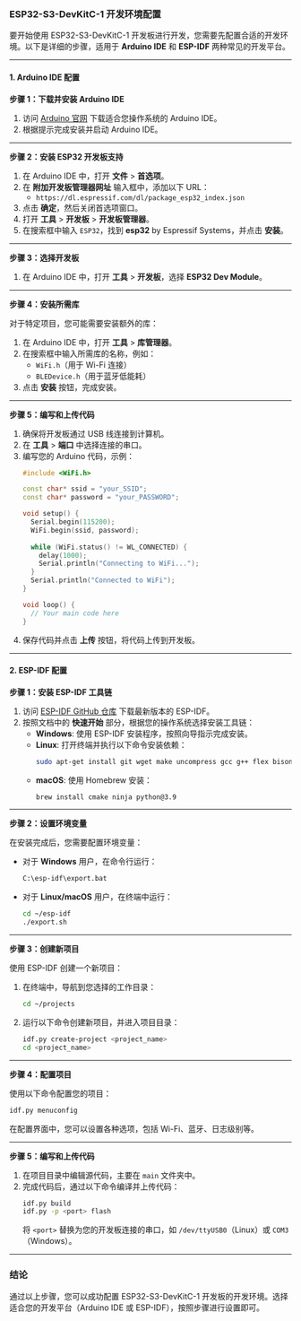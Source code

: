 
### ESP32-S3-DevKitC-1 开发环境配置

要开始使用 ESP32-S3-DevKitC-1 开发板进行开发，您需要先配置合适的开发环境。以下是详细的步骤，适用于 **Arduino IDE** 和 **ESP-IDF** 两种常见的开发平台。

---

#### 1. Arduino IDE 配置

**步骤 1：下载并安装 Arduino IDE**

1. 访问 [Arduino 官网](https://www.arduino.cc/en/software) 下载适合您操作系统的 Arduino IDE。
2. 根据提示完成安装并启动 Arduino IDE。

---

**步骤 2：安装 ESP32 开发板支持**

1. 在 Arduino IDE 中，打开 **文件** > **首选项**。
2. 在 **附加开发板管理器网址** 输入框中，添加以下 URL：
   - `https://dl.espressif.com/dl/package_esp32_index.json`
3. 点击 **确定**，然后关闭首选项窗口。
4. 打开 **工具** > **开发板** > **开发板管理器**。
5. 在搜索框中输入 `ESP32`，找到 **esp32** by Espressif Systems，并点击 **安装**。

---

**步骤 3：选择开发板**

1. 在 Arduino IDE 中，打开 **工具** > **开发板**，选择 **ESP32 Dev Module**。

---

**步骤 4：安装所需库**

对于特定项目，您可能需要安装额外的库：
1. 在 Arduino IDE 中，打开 **工具** > **库管理器**。
2. 在搜索框中输入所需库的名称，例如：
   - `WiFi.h`（用于 Wi-Fi 连接）
   - `BLEDevice.h`（用于蓝牙低能耗）
3. 点击 **安装** 按钮，完成安装。

---

**步骤 5：编写和上传代码**

1. 确保将开发板通过 USB 线连接到计算机。
2. 在 **工具** > **端口** 中选择连接的串口。
3. 编写您的 Arduino 代码，示例：
    ```cpp
    #include <WiFi.h>

    const char* ssid = "your_SSID";
    const char* password = "your_PASSWORD";

    void setup() {
      Serial.begin(115200);
      WiFi.begin(ssid, password);
      
      while (WiFi.status() != WL_CONNECTED) {
        delay(1000);
        Serial.println("Connecting to WiFi...");
      }
      Serial.println("Connected to WiFi");
    }

    void loop() {
      // Your main code here
    }
    ```
4. 保存代码并点击 **上传** 按钮，将代码上传到开发板。

---

#### 2. ESP-IDF 配置

**步骤 1：安装 ESP-IDF 工具链**

1. 访问 [ESP-IDF GitHub 仓库](https://github.com/espressif/esp-idf) 下载最新版本的 ESP-IDF。
2. 按照文档中的 **快速开始** 部分，根据您的操作系统选择安装工具链：
   - **Windows**: 使用 ESP-IDF 安装程序，按照向导指示完成安装。
   - **Linux**: 打开终端并执行以下命令安装依赖：
     ```bash
     sudo apt-get install git wget make uncompress gcc g++ flex bison python3 python3-pip python3-setuptools python3-venv
     ```
   - **macOS**: 使用 Homebrew 安装：
     ```bash
     brew install cmake ninja python@3.9
     ```

---

**步骤 2：设置环境变量**

在安装完成后，您需要配置环境变量：
- 对于 **Windows** 用户，在命令行运行：
  ```bash
  C:\esp-idf\export.bat
  ```
- 对于 **Linux/macOS** 用户，在终端中运行：
  ```bash
  cd ~/esp-idf
  ./export.sh
  ```

---

**步骤 3：创建新项目**

使用 ESP-IDF 创建一个新项目：
1. 在终端中，导航到您选择的工作目录：
   ```bash
   cd ~/projects
   ```
2. 运行以下命令创建新项目，并进入项目目录：
   ```bash
   idf.py create-project <project_name>
   cd <project_name>
   ```

---

**步骤 4：配置项目**

使用以下命令配置您的项目：
```bash
idf.py menuconfig
```
在配置界面中，您可以设置各种选项，包括 Wi-Fi、蓝牙、日志级别等。

---

**步骤 5：编写和上传代码**

1. 在项目目录中编辑源代码，主要在 `main` 文件夹中。
2. 完成代码后，通过以下命令编译并上传代码：
   ```bash
   idf.py build
   idf.py -p <port> flash
   ```
   将 `<port>` 替换为您的开发板连接的串口，如 `/dev/ttyUSB0`（Linux）或 `COM3`（Windows）。

---

### 结论

通过以上步骤，您可以成功配置 ESP32-S3-DevKitC-1 开发板的开发环境。选择适合您的开发平台（Arduino IDE 或 ESP-IDF），按照步骤进行设置即可。
